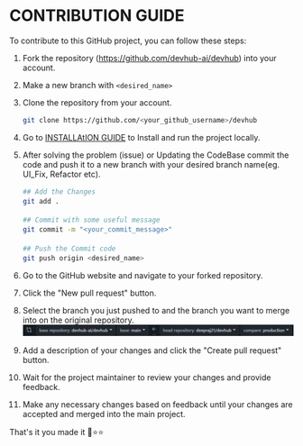 
# CONTRIBUTION GUIDE

To contribute to this GitHub project, you can follow these steps:

1. Fork the repository (https://github.com/devhub-ai/devhub) into your account.

2. Make a new branch with `<desired_name>`

3. Clone the repository from your account. 
    ```bash
    git clone https://github.com/<your_github_username>/devhub
    ```

4. Go to [INSTALLAtION GUIDE](INSTALLATION.md) to Install and run the project locally.

5. After solving the problem (issue) or Updating the CodeBase commit the code and push it to a new branch with your desired branch name(eg. UI_Fix, Refactor etc).
    ```bash
    ## Add the Changes
    git add .

    ## Commit with some useful message
    git commit -m "<your_commit_message>"

    ## Push the Commit code
    git push origin <desired_name>
    ```
6. Go to the GitHub website and navigate to your forked repository.

7. Click the "New pull request" button.

8. Select the branch you just pushed to and the branch you want to merge into on the original repository.
 ![alt text](docs/images/image.png)

9. Add a description of your changes and click the "Create pull request" button.

10. Wait for the project maintainer to review your changes and provide feedback.

11. Make any necessary changes based on feedback until your changes are accepted and merged into the main project.

That's it you made it 🐣⭐⭐